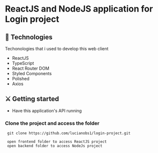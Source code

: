 # ReactJS and NodeJS application for Login project


## :rocket: Technologies

Techonologies that i used to develop this web client

- ReactJS
- TypeScript
- React Router DOM
- Styled Components
- Polished
- Axios

## :crossed_swords: Getting started
- Have this application's API running

### Clone the project and access the folder

```
 git clone https://github.com/lucianobs1/login-project.git

 open frontend folder to access ReactJS project
 open backend folder to access NodeJs project

```

